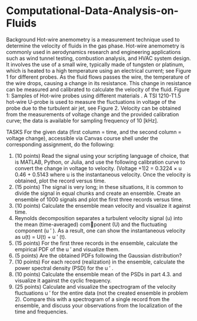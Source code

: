 # Computational-Data-Analysis-on-Fluids
Background
Hot-wire anemometry is a measurement technique used to determine the velocity of fluids in the gas phase.
Hot-wire anemometry is commonly used in aerodynamics research and engineering applications such as
wind tunnel testing, combustion analysis, and HVAC system design. It involves the use of a small wire, typically
made of tungsten or platinum, which is heated to a high temperature using an electrical current; see Figure 1
for different probes. As the fluid flows passes the wire, the temperature of the wire drops, causing a change
in its resistance. This change in resistance can be measured and calibrated to calculate the velocity of the
fluid.
Figure 1: Samples of Hot-wire probes using different materials .
A TSI 1210-T1.5 hot-wire U-probe is used to measure the fluctuations in voltage of the probe due to the
turbulent air jet, see Figure 2. Velocity can be obtained from the measurements of voltage change and the
provided calibration curve; the data is available for sampling frequency of 10 [kHz].

TASKS 
For the given data (first column = time, and the second column = voltage change), accessible via Canvas
course shell under the corresponding assignment, do the following:
1. (10 points) Read the signal using your scripting language of choice, that is MATLAB, Python, or Julia,
and use the following calibration curve to convert the change in voltage to velocity.
(Voltage +1)2 = 0.3224 × u
0.46 + 0.5143
where u is the instantaneous velocity. Once the velocity is obtained, plot the record versus time.
2. (15 points) The signal is very long; in these situations, it is common to divide the signal in equal chunks
and create an ensemble. Create an ensemble of 1000 signals and plot the first three records versus
time.
3. (10 points) Calculate the ensemble mean velocity and visualize it against time.
4. Reynolds decomposition separates a turbulent velocity signal (u) into the mean (time-averaged) component (U) and the fluctuating component (u
′
). As a result, one can show the instantaneous velocity
as u(t) = U(t) + u
′
(t).
1. (15 points) For the first three records in the ensemble, calculate the empirical PDF of the u
′ and
visualize them.
2. (5 points) Are the obtained PDFs following the Gaussian distribution?
3. (10 points) For each record (realization) in the ensemble, calculate the power spectral density
(PSD) for the u
′
.
4. (10 points) Calculate the ensemble mean of the PSDs in part 4.3. and visualize it against the cyclic
frequency.
5. (25 points) Calculate and visualize the spectrogram of the velocity fluctuations u
′
for the entire
data (not the created ensemble in problem 2). Compare this with a spectrogram of a single
record from the ensemble, and discuss your observations from the localization of the time and
frequencies.
